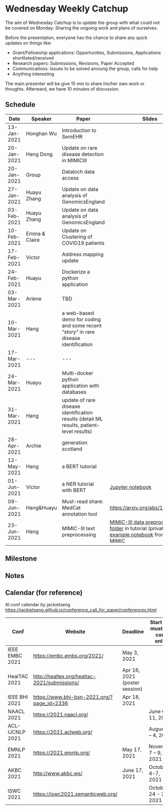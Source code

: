 # Wednesday Weekly Catchup

The aim of Wednesday Catchup is to update the group with what could not be covered on Monday: Sharing the ongoing work and plans of ourselves.

Before the presentation, everyone has the chance to share any quick updates on things like:
* Grant/Fellowship applications: Opportunities, Submissions, Applications shortlisted/received
* Research papers: Submissions, Revisions, Paper Accepted
* Communications: Issues to be solved amoung the group, calls for help
* Anything interesting


The main presenter will be give 15 min to share his/her own work or thoughts. Afterward, we have 10 minutes of discussion.

## Schedule

| Date       | Speaker   | Paper                                                                                                                                              | Slides |
|------------|-----------|----------------------------------------------------------------------------------------------------------------------------------------------------|--------|
| 13-Jan-2021 | Honghan Wu | Introduction to SemEHR|  |
| 20-Jan-2021 | Hang Dong | Update on rare disease detection in MIMICIII |  | 
| 20-Jan-2021 | Group | Dataloch data access |   |
| 27-Jan-2021 | Huayu Zhang | Update on data analysis of GenomicsEngland |  |
| 03-Feb-2021 | Huayu Zhang | Update on data analysis of GenomicsEngland |  |
| 10-Feb-2021 | Emma & Claire | Update on Clustering of COVID19 patients |  |
| 17-Feb-2021 | Victor | Address mapping update |  |
| 24-Feb-2021 | Huayu | Dockerize a python application |  |
| 03-Mar-2021 | Arlene | TBD |  |
| 10-Mar-2021 | Hang | a web-based demo for coding and some recent “story” in rare disease identification |  |
| 17-Mar-2021 | --- | --- |  | 
| 24-Mar-2021 | Huayu | Multi-docker python application with databases |  | 
| 31-Mar-2021 | Hang | update of rare disease identification results (detail ML results, patient-level results) | |
| 28-Apr-2021 | Archie | generation scotland |
| 12-May-2021 | Hang | a BERT tutorial | |
| 01-Jun-2021 | Victor | a NER tutorial with BERT | [Jupyter notebook](https://uoe-my.sharepoint.com/:u:/g/personal/vsuarez_ed_ac_uk/EXs0NplwfvZOm1XMvr2uNksBxmHZANP2UUeUKGUQyiJsaw?e=5SyVIX) |
| 09-Jun-2021 | Hang&Huayu | Must-read share: MedCat annotation tool | https://arxiv.org/abs/1912.10166 |
| 23-Jun-2021 | Hang | MIMIC-III text preprocessing | [MIMIC-III data preprocessing folder](https://github.com/knowlab/tutorials/tree/main/MIMIC-III%20data%20preprocessing) in tutorial (private), also [an example notebook](https://github.com/jamesmullenbach/caml-mimic/blob/master/notebooks/dataproc_mimic_III.ipynb) from CAML-MIMIC |

## Milestone


## Notes

## Calendar (for reference)
AI conf calendar by jackietseng https://jackietseng.github.io/conference_call_for_paper/conferences.html

| Conf      | Website   | Deadline | Start (for must-go conf only)|
|------------|----------------------------------------------------------------------------------------------------------------------------------------------------|--------|--------|
|IEEE EMBC 2021| https://embc.embs.org/2021/| May 3, 2021| |
|HealTAC 2021| http://healtex.org/healtac-2021/submissions/| Apr 16, 2021 (poster session)| |
|IEEE BHI 2021| https://www.bhi-bsn-2021.org/?page_id=2336| Apr 18, 2021| |
|NAACL 2021| https://2021.naacl.org/ | | June 6 – 11, 2021 |
|ACL-IJCNLP 2021| https://2021.aclweb.org/ | | August 2 – 4, 2021 |
|EMNLP 2021| https://2021.emnlp.org/ | May 17, 2021 | November 7 – 9, 2021 |
|AKBC 2021| http://www.akbc.ws/ | June 17, 2021  | October 4-7, 2021 |
|ISWC 2021| https://iswc2021.semanticweb.org/ | | October 24 - 28 2021 |
